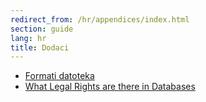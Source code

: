 ```yaml
---
redirect_from: /hr/appendices/index.html
section: guide
lang: hr
title: Dodaci
---
```


-   [Formati datoteka](file-formats.html)
-   [What Legal Rights are there in Databases](what-legal-ip-rights-are-there-in-databases.html)